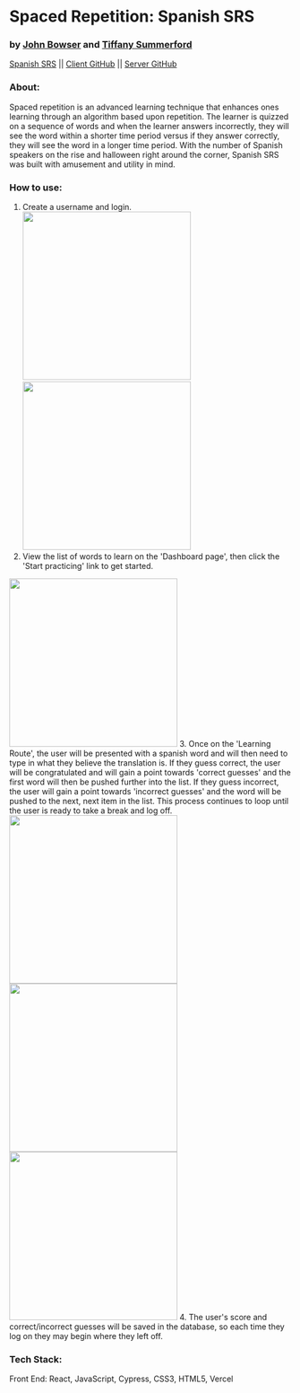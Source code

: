 # Spaced Repetition: Spanish SRS
### by [John Bowser](https://github.com/jgbowser) and [Tiffany Summerford](https://github.com/breakfastatiffs)   
[Spanish SRS](https://language-spaced-repetition.vercel.app/register) ||
[Client GitHub](https://github.com/thinkful-ei-quail/SR-Client-johnb-tiff) ||
[Server GitHub](https://github.com/thinkful-ei-quail/SR-API-johnb-tiff)  
 
### About:  
Spaced repetition is an advanced learning technique that enhances ones learning through an algorithm based upon repetition. The learner is quizzed on a sequence of words and when the learner answers incorrectly, they will see the word within a shorter time period versus if they answer correctly, they will see the word in a longer time period. With the number of Spanish speakers on the rise and halloween right around the corner, Spanish SRS was built with amusement and utility in mind.  

### How to use:  
1. Create a username and login.
<img src='/src/images/README_assets/signup.png' width='300' />        <img src='/src/images/README_assets/login.png' width='300' />              
2. View the list of words to learn on the 'Dashboard page', then click the 'Start practicing' link to get started.
<img src='/src/images/README_assets/dashboard.png' width='300' />  
3. Once on the 'Learning Route', the user will be presented with a spanish word and will then need to type in what they believe the translation is. If they guess correct, the user will be congratulated and will gain a point towards 'correct guesses' and the first word will then be pushed further into the list. If they guess incorrect, the user will gain a point towards 'incorrect guesses' and the word will be pushed to the next, next item in the list. This process continues to loop until the user is ready to take a break and log off.
<img src='/src/images/README_assets/learn.png' width='300' />
<img src='/src/images/README_assets/correct.png' width='300' />       <img src='/src/images/README_assets/incorrect.png' width='300' />
4. The user's score and correct/incorrect guesses will be saved in the database, so each time they log on they may begin where they left off.

### Tech Stack:  
Front End: React, JavaScript, Cypress, CSS3, HTML5, Vercel
 